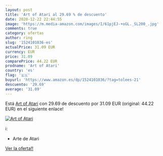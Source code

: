 ```yaml
---
layout: post
title: 'Art of Atari al 29.69 % de descuento'
date: 2020-12-22 22:44:55
image: 'https://m.media-amazon.com/images/I/61pjEJ-+oGL._SL200_.jpg'
comments: true
category: ofertas
author: ring
slug: '1524101036-es'
actualPrice: 31.09 EUR
currency: EUR
price: 31.09
comparePrice: 44.22 EUR
prodname: 'Art of Atari'
country: 'es'
flag: '🇪🇸'
buyurl: 'https://www.amazon.es/dp/1524101036/?tag=tolees-21'
descuento: '29.69'
average: '31.09'
---
```


Está [Art of Atari](https://www.amazon.es/dp/1524101036/?tag=tolees-21) con 29.69 de descuento por 31.09 EUR (original: 44.22 EUR) en el siguiente enlace!

[![Art of Atari](https://m.media-amazon.com/images/I/61pjEJ-+oGL._SL200_.jpg)](https://www.amazon.es/dp/1524101036/?tag=tolees-21)

ℹ️:

- Arte de Atari

[Ver la oferta!!](https://www.amazon.es/dp/1524101036/?tag=tolees-21)
